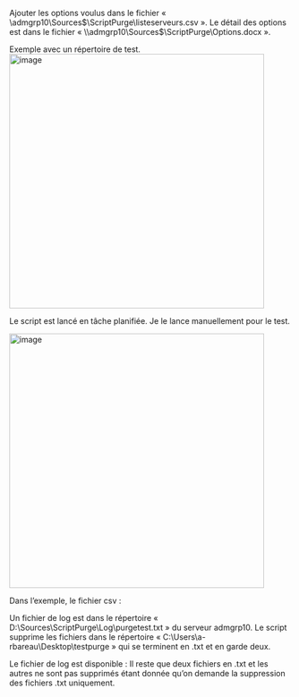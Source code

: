 Ajouter les options voulus dans le fichier « \\admgrp10\Sources$\ScriptPurge\listeserveurs.csv ».
Le détail des options est dans le fichier « \\admgrp10\Sources$\ScriptPurge\Options.docx ».


Exemple avec un répertoire de test.
<img width="455" alt="image" src="https://user-images.githubusercontent.com/85949171/124822552-52001380-df70-11eb-8ea7-f280e9df2f01.png">

Le script est lancé en tâche planifiée.
Je le lance manuellement pour le test.

<img width="455" alt="image" src="https://user-images.githubusercontent.com/85949171/124822578-5a584e80-df70-11eb-852f-1ec1bff51393.png">



Dans l’exemple, le fichier csv :

Un fichier de log est dans le répertoire « D:\Sources\ScriptPurge\Log\purgetest.txt » du serveur admgrp10.
Le script supprime les fichiers dans le répertoire « C:\Users\a-rbareau\Desktop\testpurge » qui se terminent en .txt et en garde deux.

Le fichier de log est disponible :
Il reste que deux fichiers en .txt et les autres ne sont pas supprimés étant donnée qu’on demande la suppression des fichiers .txt uniquement.



